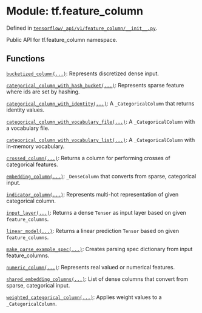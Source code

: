 <div itemscope itemtype="http://developers.google.com/ReferenceObject">
<meta itemprop="name" content="tf.feature_column" />
<meta itemprop="path" content="Stable" />
</div>

# Module: tf.feature_column



Defined in [`tensorflow/_api/v1/feature_column/__init__.py`](/code/stable/tensorflow/_api/v1/feature_column/__init__.py).

Public API for tf.feature_column namespace.

## Functions

[`bucketized_column(...)`](../tf/feature_column/bucketized_column.md): Represents discretized dense input.

[`categorical_column_with_hash_bucket(...)`](../tf/feature_column/categorical_column_with_hash_bucket.md): Represents sparse feature where ids are set by hashing.

[`categorical_column_with_identity(...)`](../tf/feature_column/categorical_column_with_identity.md): A `_CategoricalColumn` that returns identity values.

[`categorical_column_with_vocabulary_file(...)`](../tf/feature_column/categorical_column_with_vocabulary_file.md): A `_CategoricalColumn` with a vocabulary file.

[`categorical_column_with_vocabulary_list(...)`](../tf/feature_column/categorical_column_with_vocabulary_list.md): A `_CategoricalColumn` with in-memory vocabulary.

[`crossed_column(...)`](../tf/feature_column/crossed_column.md): Returns a column for performing crosses of categorical features.

[`embedding_column(...)`](../tf/feature_column/embedding_column.md): `_DenseColumn` that converts from sparse, categorical input.

[`indicator_column(...)`](../tf/feature_column/indicator_column.md): Represents multi-hot representation of given categorical column.

[`input_layer(...)`](../tf/feature_column/input_layer.md): Returns a dense `Tensor` as input layer based on given `feature_columns`.

[`linear_model(...)`](../tf/feature_column/linear_model.md): Returns a linear prediction `Tensor` based on given `feature_columns`.

[`make_parse_example_spec(...)`](../tf/feature_column/make_parse_example_spec.md): Creates parsing spec dictionary from input feature_columns.

[`numeric_column(...)`](../tf/feature_column/numeric_column.md): Represents real valued or numerical features.

[`shared_embedding_columns(...)`](../tf/feature_column/shared_embedding_columns.md): List of dense columns that convert from sparse, categorical input.

[`weighted_categorical_column(...)`](../tf/feature_column/weighted_categorical_column.md): Applies weight values to a `_CategoricalColumn`.

